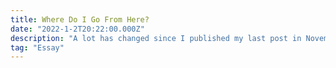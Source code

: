 ```yaml
---
title: Where Do I Go From Here?
date: "2022-1-2T20:22:00.000Z"
description: "A lot has changed since I published my last post in November, 2020. Some reflections on the last year and where I want to focus my time and effort from now on."
tag: "Essay"
---
```

